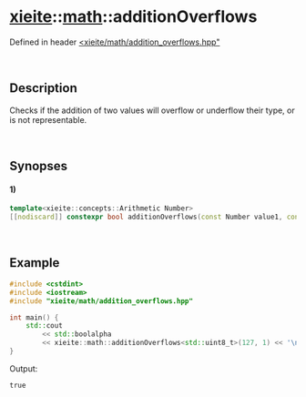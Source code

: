 # [xieite](../../xieite.md)\:\:[math](../../math.md)\:\:additionOverflows
Defined in header [<xieite/math/addition_overflows.hpp"](../../../include/xieite/math/addition_overflows.hpp)

&nbsp;

## Description
Checks if the addition of two values will overflow or underflow their type, or is not representable.

&nbsp;

## Synopses
#### 1)
```cpp
template<xieite::concepts::Arithmetic Number>
[[nodiscard]] constexpr bool additionOverflows(const Number value1, const Number value2) noexcept;
```

&nbsp;

## Example
```cpp
#include <cstdint>
#include <iostream>
#include "xieite/math/addition_overflows.hpp"

int main() {
    std::cout
        << std::boolalpha
        << xieite::math::additionOverflows<std::uint8_t>(127, 1) << '\n';
}
```
Output:
```
true
```
